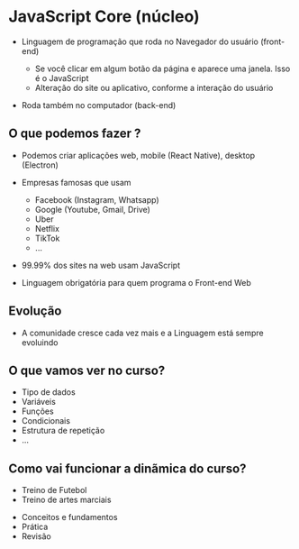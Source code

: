 # JavaScript Core (núcleo)

* Linguagem de programação que roda no Navegador do usuário (front-end)
    * Se você clicar em algum botão da página e aparece uma janela. Isso é o JavaScript
    * Alteração do site ou aplicativo, conforme a interação do usuário

* Roda também no computador (back-end)

## O que podemos fazer ?

* Podemos criar aplicações web, mobile (React Native), desktop (Electron)
* Empresas famosas que usam 
    * Facebook (Instagram, Whatsapp)
    * Google (Youtube, Gmail, Drive)
    * Uber
    * Netflix
    * TikTok
    * ...

* 99.99% dos sites na web usam JavaScript
* Linguagem obrigatória para quem programa o Front-end Web

## Evolução 

* A comunidade cresce cada vez mais e a Linguagem está sempre evoluindo

## O que vamos ver no curso?

- Tipo de dados
- Variáveis
- Funções
- Condicionais
- Estrutura de repetição
- ...

## Como vai funcionar a dinãmica do curso?

- Treino de Futebol
- Treino de artes marciais

* Conceitos e fundamentos 
* Prática
* Revisão